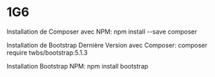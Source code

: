 # 1G6

Installation de Composer avec NPM:
npm install --save composer

Installation de Bootstrap Dernière Version avec Composer:
composer require twbs/bootstrap:5.1.3

Installation Bootstrap NPM:
npm install bootstrap

